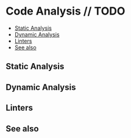 # Code Analysis // TODO

- [Static Analysis](#static-analysis)
- [Dynamic Analysis](#dynamic-analysis)
- [Linters](#linters)
- [See also](#see-also)

## Static Analysis

## Dynamic Analysis

## Linters

## See also
